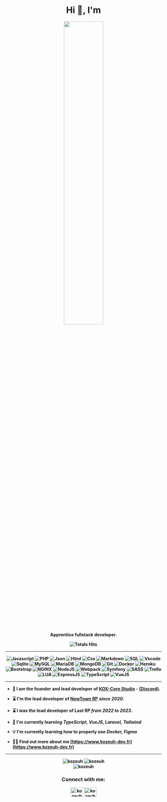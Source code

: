 <div align="center">
<h1>Hi 👋, I'm </h1>
<img src="https://kozeuh-dev.fr/images/banner.gif?raw=true" href="https://github.com/kozeuh" width="50%"/>

<p><strong>Apprentice fullstack developer.


![Totals Hits](https://komarev.com/ghpvc/?username=KoZeuh&style=for-the-badge&color=green&label=PROFILE+VIEWS)
</div>

<hr>

<div align="center">
    
![Javascript](https://img.shields.io/badge/JavaScript-F7DF1E?style=flat&logo=javascript&logoColor=black)
![PHP](https://img.shields.io/badge/PHP-777BB4?style=flat&logo=PHP&logoColor=white)
![Json](https://img.shields.io/badge/JSON-000000?style=flat&logo=json&logoColor=white)
![Html](https://img.shields.io/badge/HTML5-E34F26?style=flat&logo=html5&logoColor=white)
![Css](https://img.shields.io/badge/CSS3-1572B6?style=flat&logo=css3&logoColor=white)
![Markdown](https://img.shields.io/badge/Markdown-000000?style=flat&logo=markdown&logoColor=white)
![SQL](https://img.shields.io/badge/SQL-4479A1?style=flat&logo=MySQL&logoColor=white)
![Vscode](https://img.shields.io/badge/Visual_Studio_Code-007ACC?style=flat&logo=visual%20studio%20code&logoColor=white)
![Sqlite](https://img.shields.io/badge/SQLite-003B57?style=flat&logo=sqlite&logoColor=white)
![MySQL](https://img.shields.io/badge/MySQL-4479A1?style=flat&logo=mysql&logoColor=white)
![MariaDB](https://img.shields.io/badge/MariaDB-003545?style=flat&logo=mariadb&logoColor=white)
![MongoDB](https://img.shields.io/badge/MongoDB-47A248?style=flat&logo=mongodb&logoColor=white)
![Git](https://img.shields.io/badge/Git-F05032?style=flat&logo=git&logoColor=white)
![Docker](https://img.shields.io/badge/Docker-2496ED?style=flat&logo=docker&logoColor=white)
![Heroku](https://img.shields.io/badge/Heroku-430098?style=flat&logo=heroku&logoColor=white)
![Bootstrap](https://img.shields.io/badge/Bootstrap-7952B3?style=flat&logo=bootstrap&logoColor=white)
![NGINX](https://img.shields.io/badge/NGINX-269539?style=flat&logo=nginx&logoColor=white)
![NodeJS](https://img.shields.io/badge/Node.js-339933?style=flat&logo=node.js&logoColor=white)
![Webpack](https://img.shields.io/badge/Webpack-8DD6F9?style=flat&logo=webpack&logoColor=black)
![Symfony](https://img.shields.io/badge/Symfony-000000?style=flat&logo=symfony&logoColor=white)
![SASS](https://img.shields.io/badge/SASS-CC6699?style=flat&logo=sass&logoColor=white)
![Trello](https://img.shields.io/badge/Trello-0079BF?style=flat&logo=trello&logoColor=white)
![LUA](https://img.shields.io/badge/LUA-2C2D72?style=flat&logo=lua&logoColor=white)
![ExpressJS](https://img.shields.io/badge/Express.js-000000?style=flat&logo=express&logoColor=white)
![TypeScript](https://img.shields.io/badge/Typescript-0079BF?style=flat&logo=express&logoColor=white)
![VueJS](https://img.shields.io/badge/VueJS-339933?style=flat&logo=vue.js&logoColor=white)
</div>

<hr>

- 🛒 I am the founder and lead developer of [KOX-Core Studio](https://kox-core.tebex.io) - [(Discord)](https://www.discord.gg/pY5bdD7mZ3).

- ⌛️ I'm the lead developer of [NewTown RP](https://www.discord.gg/newtownrp) _since 2020_.

- ⌛️ I was the lead developer **of Last RP** _from 2022 to 2023_.

- 🌱 I'm currently learning **_TypeScript, VueJS, Laravel, Tailwind_**

- 💡 I'm currently learning how to properly use **_Docker, Figma_**

- 👨‍💻 Find out more about me [https://www.kozeuh-dev.fr](https://www.kozeuh-dev.fr)

<hr>

<div align="center">
    <img src="https://github-readme-stats.vercel.app/api?username=kozeuh&show_icons=true&locale=en&theme=radical" alt="kozeuh" />
    <img src="https://github-readme-streak-stats.herokuapp.com/?user=kozeuh&show_icons=true&locale=en&theme=radical" alt="kozeuh"  />
</div>
<div align="center">
    <img src="https://github-readme-stats.vercel.app/api/top-langs?username=kozeuh&show_icons=true&locale=en&theme=radical" alt="kozeuh" />
</div>

<div align="center">
    <h3>Connect with me:</h3>

<a href="https://www.youtube.com/@kozeuhdev" target="blank"><img align="center" src="https://raw.githubusercontent.com/rahuldkjain/github-profile-readme-generator/master/src/images/icons/Social/youtube.svg" alt="kozeuh dev" height="30" width="40" /></a>
<a href="https://discord.com/users/700100983648419902" target="blank"><img align="center" src="https://raw.githubusercontent.com/rahuldkjain/github-profile-readme-generator/master/src/images/icons/Social/discord.svg" alt="kozeuh" height="30" width="40" /></a>
</div>
